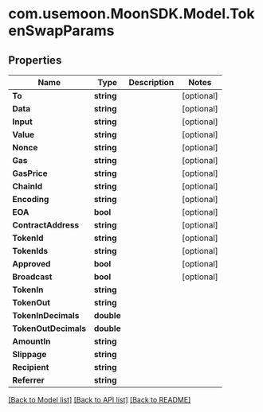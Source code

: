 # com.usemoon.MoonSDK.Model.TokenSwapParams

## Properties

| Name                 | Type       | Description | Notes       |
| -------------------- | ---------- | ----------- | ----------- |
| **To**               | **string** |             | \[optional] |
| **Data**             | **string** |             | \[optional] |
| **Input**            | **string** |             | \[optional] |
| **Value**            | **string** |             | \[optional] |
| **Nonce**            | **string** |             | \[optional] |
| **Gas**              | **string** |             | \[optional] |
| **GasPrice**         | **string** |             | \[optional] |
| **ChainId**          | **string** |             | \[optional] |
| **Encoding**         | **string** |             | \[optional] |
| **EOA**              | **bool**   |             | \[optional] |
| **ContractAddress**  | **string** |             | \[optional] |
| **TokenId**          | **string** |             | \[optional] |
| **TokenIds**         | **string** |             | \[optional] |
| **Approved**         | **bool**   |             | \[optional] |
| **Broadcast**        | **bool**   |             | \[optional] |
| **TokenIn**          | **string** |             |             |
| **TokenOut**         | **string** |             |             |
| **TokenInDecimals**  | **double** |             |             |
| **TokenOutDecimals** | **double** |             |             |
| **AmountIn**         | **string** |             |             |
| **Slippage**         | **string** |             |             |
| **Recipient**        | **string** |             |             |
| **Referrer**         | **string** |             |             |

[\[Back to Model list\]](./#documentation-for-models) [\[Back to API list\]](./#documentation-for-api-endpoints) [\[Back to README\]](./)
